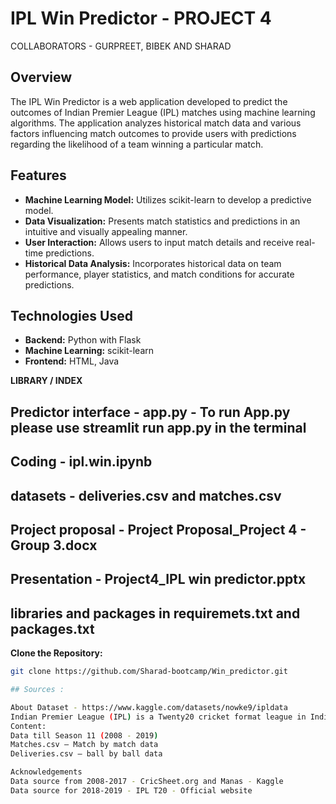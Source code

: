 
# IPL Win Predictor - PROJECT 4
COLLABORATORS - GURPREET, BIBEK AND SHARAD

## Overview

The IPL Win Predictor is a web application developed to predict the outcomes of Indian Premier League (IPL) matches using machine learning algorithms. The application analyzes historical match data and various factors influencing match outcomes to provide users with predictions regarding the likelihood of a team winning a particular match.

## Features

- **Machine Learning Model:** Utilizes scikit-learn to develop a predictive model.
- **Data Visualization:** Presents match statistics and predictions in an intuitive and visually appealing manner.
- **User Interaction:** Allows users to input match details and receive real-time predictions.
- **Historical Data Analysis:** Incorporates historical data on team performance, player statistics, and match conditions for accurate predictions.

## Technologies Used

- **Backend:** Python with Flask
- **Machine Learning:** scikit-learn
- **Frontend:** HTML, Java

**LIBRARY / INDEX**

## Predictor interface - app.py - To run App.py please use streamlit run app.py in the terminal 
## Coding - ipl.win.ipynb
## datasets - deliveries.csv and matches.csv
## Project proposal - Project Proposal_Project 4 - Group 3.docx
## Presentation - Project4_IPL win predictor.pptx
## libraries and packages in requiremets.txt and packages.txt


**Clone the Repository:**
   ```bash
   git clone https://github.com/Sharad-bootcamp/Win_predictor.git 
   
## Sources :

About Dataset - https://www.kaggle.com/datasets/nowke9/ipldata
Indian Premier League (IPL) is a Twenty20 cricket format league in India. It is usually played in April and May every year. As of 2019, the title sponsor of the game is Vivo. The league was founded by Board of Control for Cricket India (BCCI) in 2008.
Content:
Data till Season 11 (2008 - 2019)
Matches.csv – Match by match data
Deliveries.csv – ball by ball data

Acknowledgements
Data source from 2008-2017 - CricSheet.org and Manas - Kaggle
Data source for 2018-2019 - IPL T20 - Official website


